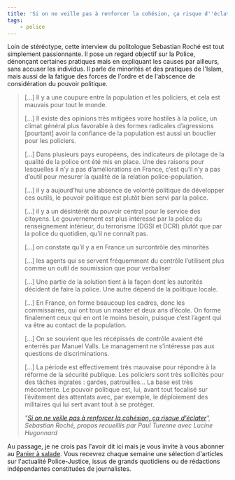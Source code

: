 ```yaml
---
title: 'Si on ne veille pas à renforcer la cohésion, ça risque d''éclater'
tags:
    - police
---
```


Loin de stéréotype, cette interview du politologue Sebastian Roché est tout simplement passionnante. Il pose un regard objectif sur la Police, dénonçant certaines pratiques mais en expliquant les causes par ailleurs, sans accuser les individus. Il parle de minorités et des pratiques de l'Islam, mais aussi de la fatigue des forces de l'ordre et de l'abscence de considération du pouvoir politique.

<!-- more -->

> […] Il y a une coupure entre la population et les policiers, et cela est mauvais pour tout le monde.
>
> […] Il existe des opinions très mitigées voire hostiles à la police, un climat général plus favorable à des formes radicales d’agressions [pourtant] avoir la confiance de la population est aussi un bouclier pour les policiers.
>
> […] Dans plusieurs pays européens, des indicateurs de pilotage de la qualité de la police ont été mis en place. Une des raisons pour lesquelles il n’y a pas d’améliorations en France, c’est qu’il n’y a pas d’outil pour mesurer la qualité de la relation police-population.
>
> […] il y a aujourd’hui une absence de volonté politique de développer ces outils, le pouvoir politique est plutôt bien servi par la police.
>
> […] il y a un désintérêt du pouvoir central pour le service des citoyens. Le gouvernement est plus intéressé par la police du renseignement intérieur, du terrorisme (DGSI et DCRI) plutôt que par la police du quotidien, qu’il ne connaît pas.
>
> […] on constate qu’il y a en France un surcontrôle des minorités
>
> […] les agents qui se servent fréquemment du contrôle l’utilisent plus comme un outil de soumission que pour verbaliser
>
> […] Une partie de la solution tient à la façon dont les autorités décident de faire la police. Une autre dépend de la politique locale.
>
> […] En France, on forme beaucoup les cadres, donc les commissaires, qui ont tous un master et deux ans d’école. On forme finalement ceux qui en ont le moins besoin, puisque c’est l’agent qui va être au contact de la population.
>
> […] On se souvient que les récépissés de contrôle avaient été enterrés par Manuel Valls. Le management ne s’intéresse pas aux questions de discriminations.
>
> […] La période est effectivement très mauvaise pour répondre à la réforme de la sécurité publique. Les policiers sont très sollicités pour des tâches ingrates : gardes, patrouilles… La base est très mécontente. Le pouvoir politique est, lui, avant tout focalisé sur l’évitement des attentats avec, par exemple, le déploiement des militaires qui lui sert avant tout à se protéger.
>
> <cite>"[Si on ne veille pas à renforcer la cohésion, ça risque d'éclater](http://www.placegrenet.fr/2017/01/12/sebastian-roche-on-ne-veille-a-renforcer-cohesion-ca-risque-declater/118029)", Sebastian Roché, propos recueillis par Paul Turenne avec Lucine Hugonnard</cite>

Au passage, je ne crois pas l'avoir dit ici mais je vous invite à vous abonner au [Panier à salade](http://us12.campaign-archive2.com/home/?u=93670423e9243101afcfcae19&id=3c8978e498). Vous recevrez chaque semaine une sélection d'articles sur l'actualité Police-Justice, issus de grands quotidiens ou de rédactions indépendantes constituées de journalistes.
